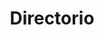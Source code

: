 ---
layout: page
title: Directorio
#background_style: bg-info
#background_image: url('/assets/img/backgrounds/image-from-rawpixel-id-1199650-jpeg.jpg')
# Add a link to the the top menu
background_image_: /assets/img/backgrounds/image-from-rawpixel-id-1199650-jpeg.jpg

menus:
  header:
    title: Links
    weight: 2

user: Dr. Miguel Raggi Pérez
image: assets/img/members/person3.jpg
summary: Estudió la licenciatura en físico-matemáticas en la UMSNH, y el doctorado en matemáticas en la University of British Columbia en matemáticas discretas. Posteriormente realizó un posdoctorado en el Centro de Ciencias Matemáticas de la UNAM. Ha ganado premios como medalla de bronce en la olimpiada internacional de matemáticas y de plata en la iberoamericana de matemáticas. Además, ganó el Oracle MDC coding challenge 2015 en programación.

id_: Migue1
correo: mraggi@gmail.com


sections:
- type: member-inf.html
  section_id: memberRaggi
  user: Dr. Miguel Raggi Pérez
  image: /assets/img/members/person3.jpg
  summary: Estudió la licenciatura en físico-matemáticas en la UMSNH, y el doctorado en matemáticas en la University of British Columbia en matemáticas discretas. Posteriormente realizó un posdoctorado en el Centro de Ciencias Matemáticas de la UNAM. Ha ganado premios como medalla de bronce en la olimpiada internacional de matemáticas y de plata en la iberoamericana de matemáticas. Además, ganó el Oracle MDC coding challenge 2015 en programación. 
  mail: mraggi@gmail.com
  #phone: (443)2958310 
  #location:  Edificio I. Cubículo 403

- type: timeline.html
  section_id: timelineMigue
  title: Trayectoria
  background_style: bg-dark text-primary
  last_image: /assets/img/timeline-end.png
  actions:
    - image: /assets/img/portfolio/thumbnails/1.jpg
      title: >+
        2017-2018
        **Humble Beginnings**
      text: >-
        We begun with small group of people willing to work hard and make our
        teaching skills worth , in front of all others!
    - image: /assets/img/portfolio/thumbnails/2.jpg
      title: >+
        November 2019
        An Coaching started
      text: >-
        We started to gather like minded people and started our stategies
        and future plans to them. As a result , interested people joined us!


---